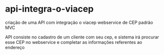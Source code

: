 # api-integra-o-viacep
criação de uma API com integração o viacep  webservice de CEP
padrão MVC

API consiste no cadastro de um cliente com seu cep, e sistema irá procurar esse CEP no webservice e completar as informações referentes ao endereço
